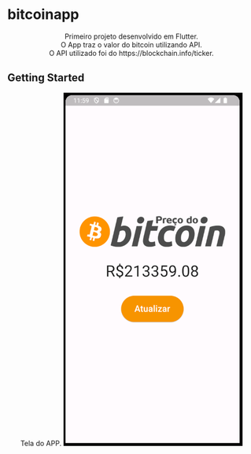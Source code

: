 # bitcoinapp
<p align="center">
Primeiro projeto desenvolvido em Flutter.</br>
O App traz o valor do bitcoin utilizando API.</br>
O API utilizado foi do https://blockchain.info/ticker.</br>
</p>

## Getting Started


<p align="center">
Tela do APP.
<img src="https://github.com/jhoitimamoru/bitcoinapp/blob/master/Imagens/tela1.PNG">
</p>

